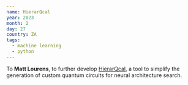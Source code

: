 ```yaml
---
name: HierarQcal
year: 2023
month: 2
day: 27
country: ZA
tags:
  - machine learning
  - python
---
```

To **Matt Lourens**, to further develop [HierarQcal](https://github.com/matt-lourens/hierarqcal), a tool to simplify the generation of custom quantum circuits for neural architecture search.
